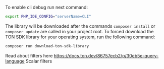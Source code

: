 To enable cli debug run next command:
``` bash 
export PHP_IDE_CONFIG="serverName=CLI"
```

The library will be downloaded after the commands ```composer install``` or ```composer update``` are called in your project root. To forced download the TON SDK library for your operating system, run the following command:
``` bash
composer run download-ton-sdk-library
```

Read about filters here https://docs.ton.dev/86757ecb2/p/30eb5e-query-language
Scalar filters